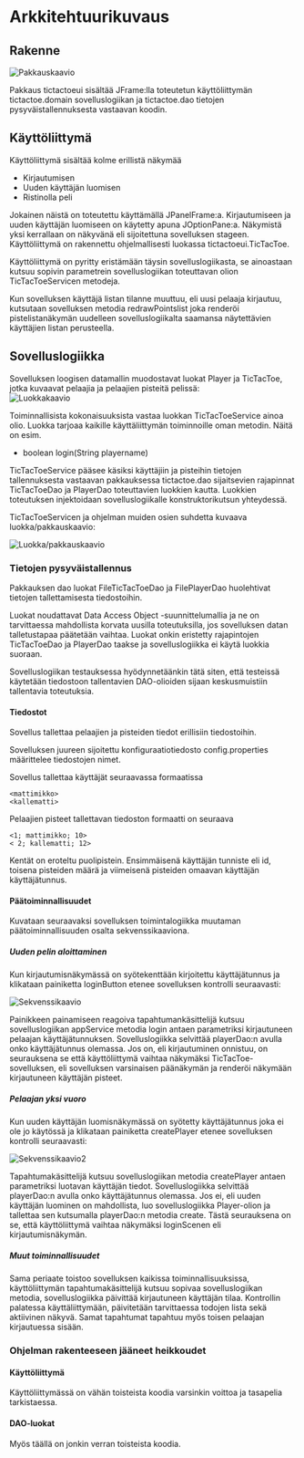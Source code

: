 # Arkkitehtuurikuvaus  

## Rakenne

![Pakkauskaavio](https://github.com/joku-johku/ot-harjoitustyo3/blob/master/dokumentaatio/kuvat/pakkauskaavio.png)  

Pakkaus tictactoeui sisältää JFrame:lla toteutetun käyttöliittymän tictactoe.domain sovelluslogiikan ja tictactoe.dao tietojen pysyväistallennuksesta vastaavan koodin.  

## Käyttöliittymä  

Käyttöliittymä sisältää kolme erillistä näkymää  

* Kirjautumisen  
* Uuden käyttäjän luomisen  
* Ristinolla peli  

Jokainen näistä on toteutettu käyttämällä JPanelFrame:a. Kirjautumiseen ja uuden käyttäjän luomiseen on käytetty apuna JOptionPane:a. Näkymistä yksi kerrallaan on näkyvänä eli sijoitettuna sovelluksen stageen. Käyttöliittymä on rakennettu ohjelmallisesti luokassa tictactoeui.TicTacToe.

Käyttöliittymä on pyritty eristämään täysin sovelluslogiikasta, se ainoastaan kutsuu sopivin parametrein sovelluslogiikan toteuttavan olion TicTacToeServicen metodeja.

Kun sovelluksen käyttäjä listan tilanne muuttuu, eli uusi pelaaja kirjautuu, kutsutaan sovelluksen metodia redrawPointslist joka renderöi pistelistanäkymän uudelleen sovelluslogiikalta saamansa näytettävien käyttäjien listan perusteella.  

## Sovelluslogiikka

Sovelluksen loogisen datamallin muodostavat luokat Player ja TicTacToe, jotka kuvaavat pelaajia ja pelaajien pisteitä pelissä:  
![Luokkakaavio](https://github.com/joku-johku/ot-harjoitustyo3/blob/master/dokumentaatio/kuvat/kuva.png)  

Toiminnallisista kokonaisuuksista vastaa luokkan TicTacToeService ainoa olio. Luokka tarjoaa kaikille käyttäliittymän toiminnoille oman metodin. Näitä on esim.  

* boolean login(String playername)  

TicTacToeService pääsee käsiksi käyttäjiin ja pisteihin tietojen tallennuksesta vastaavan pakkauksessa tictactoe.dao sijaitsevien rajapinnat TicTacToeDao ja PlayerDao toteuttavien luokkien kautta. Luokkien toteutuksen injektoidaan sovelluslogiikalle konstruktorikutsun yhteydessä.  

TicTacToeServicen ja ohjelman muiden osien suhdetta kuvaava luokka/pakkauskaavio:  

![Luokka/pakkauskaavio](https://github.com/joku-johku/ot-harjoitustyo3/blob/master/dokumentaatio/kuvat/luokka_pakkauskaavio.png)


### Tietojen pysyväistallennus  

Pakkauksen dao luokat FileTicTacToeDao ja FilePlayerDao huolehtivat tietojen tallettamisesta tiedostoihin.

Luokat noudattavat Data Access Object -suunnittelumallia ja ne on tarvittaessa mahdollista korvata uusilla toteutuksilla, jos sovelluksen datan talletustapaa päätetään vaihtaa. Luokat onkin eristetty rajapintojen TicTacToeDao ja PlayerDao taakse ja sovelluslogiikka ei käytä luokkia suoraan.

Sovelluslogiikan testauksessa hyödynnetäänkin tätä siten, että testeissä käytetään tiedostoon tallentavien DAO-olioiden sijaan keskusmuistiin tallentavia toteutuksia.  

#### Tiedostot  

Sovellus tallettaa pelaajien ja pisteiden tiedot erillisiin tiedostoihin.

Sovelluksen juureen sijoitettu konfiguraatiotiedosto config.properties määrittelee tiedostojen nimet.

Sovellus tallettaa käyttäjät seuraavassa formaatissa  

`<mattimikko>`   
`<kallematti>`  
  
Pelaajien pisteet tallettavan tiedoston formaatti on seuraava  

`<1; mattimikko; 10>`    
`< 2; kallematti; 12>`  
  
Kentät on eroteltu puolipistein. Ensimmäisenä käyttäjän tunniste eli id, toisena pisteiden määrä ja viimeisenä pisteiden omaavan käyttäjän käyttäjätunnus.

 
#### Päätoiminnallisuudet  

Kuvataan seuraavaksi sovelluksen toimintalogiikka muutaman päätoiminnallisuuden osalta sekvenssikaaviona.

##### Uuden pelin aloittaminen

Kun kirjautumisnäkymässä on syötekenttään kirjoitettu käyttäjätunnus ja klikataan painiketta loginButton etenee sovelluksen kontrolli seuraavasti:  

![Sekvenssikaavio](https://github.com/joku-johku/ot-harjoitustyo3/blob/master/dokumentaatio/kuvat/uuden_pelin_aloittaminen.png)  

Painikkeen painamiseen reagoiva tapahtumankäsittelijä kutsuu sovelluslogiikan appService metodia login antaen parametriksi kirjautuneen pelaajan käyttäjätunnuksen. Sovelluslogiikka selvittää playerDao:n avulla onko käyttäjätunnus olemassa. Jos on, eli kirjautuminen onnistuu, on seurauksena se että käyttöliittymä vaihtaa näkymäksi TicTacToe-sovelluksen, eli sovelluksen varsinaisen päänäkymän ja renderöi näkymään kirjautuneen käyttäjän pisteet.  

##### Pelaajan yksi vuoro  

Kun uuden käyttäjän luomisnäkymässä on syötetty käyttäjätunnus joka ei ole jo käytössä ja klikataan painiketta createPlayer etenee sovelluksen kontrolli seuraavasti:  

![Sekvenssikaavio2](https://github.com/joku-johku/ot-harjoitustyo3/blob/master/dokumentaatio/kuvat/pelaajan_yksi_vuoro.png)

Tapahtumakäsittelijä kutsuu sovelluslogiikan metodia createPlayer antaen parametriksi luotavan käyttäjän tiedot. Sovelluslogiikka selvittää playerDao:n avulla onko käyttäjätunnus olemassa. Jos ei, eli uuden käyttäjän luominen on mahdollista, luo sovelluslogiikka Player-olion ja tallettaa sen kutsumalla playerDao:n metodia create. Tästä seurauksena on se, että käyttöliittymä vaihtaa näkymäksi loginScenen eli kirjautumisnäkymän.  

##### Muut toiminnallisuudet  

Sama periaate toistoo sovelluksen kaikissa toiminnallisuuksissa, käyttöliittymän tapahtumakäsittelijä kutsuu sopivaa sovelluslogiikan metodia, sovelluslogiikka päivittää kirjautuneen käyttäjän tilaa. Kontrollin palatessa käyttäliittymään, päivitetään tarvittaessa todojen lista sekä aktiivinen näkyvä. Samat tapahtumat tapahtuu myös toisen pelaajan kirjautuessa sisään.  

### Ohjelman rakenteeseen jääneet heikkoudet  

#### Käyttöliittymä  

Käyttöliittymässä on vähän toisteista koodia varsinkin voittoa ja tasapelia tarkistaessa.  

#### DAO-luokat  

Myös täällä on jonkin verran toisteista koodia.

